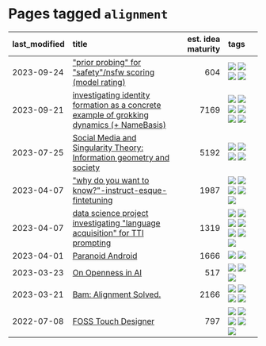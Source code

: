 # Pages tagged `alignment`

|last_modified|title|est. idea maturity|tags
|:---|:---|---:|:---|
|2023-09-24|["prior probing" for "safety"/nsfw scoring (model rating)](../prior_probing.md)|604|[![](https://img.shields.io/badge/tag-alignment-fe4dc)](../tags/alignment.md) [![](https://img.shields.io/badge/tag-experimental-c4fb38)](../tags/experimental.md) [![](https://img.shields.io/badge/tag-mechanistic_interpretability-99b5f2)](../tags/mechanistic_interpretability.md) [![](https://img.shields.io/badge/tag-wip-35d420)](../tags/wip.md)|
|2023-09-21|[investigating identity formation as a concrete example of grokking dynamics (+ NameBasis)](../identity_grokking_dynamics.md)|7169|[![](https://img.shields.io/badge/tag-alignment-fe4dc)](../tags/alignment.md) [![](https://img.shields.io/badge/tag-experimental-c4fb38)](../tags/experimental.md) [![](https://img.shields.io/badge/tag-interpretability-cc5ed7)](../tags/interpretability.md) [![](https://img.shields.io/badge/tag-publication-3f9741)](../tags/publication.md) [![](https://img.shields.io/badge/tag-safety-dd597e)](../tags/safety.md) [![](https://img.shields.io/badge/tag-wip-35d420)](../tags/wip.md)|
|2023-07-25|[Social Media and Singularity Theory: Information geometry and society](../social_singularities.md)|5192|[![](https://img.shields.io/badge/tag-alignment-fe4dc)](../tags/alignment.md) [![](https://img.shields.io/badge/tag-information_geometry-d5ffe)](../tags/information_geometry.md) [![](https://img.shields.io/badge/tag-philosophy-a68128)](../tags/philosophy.md) [![](https://img.shields.io/badge/tag-publication-3f9741)](../tags/publication.md)|
|2023-04-07|["why do you want to know?"-instruct-esque-fintetuning](../whydoyouwantoknow.md)|1987|[![](https://img.shields.io/badge/tag-aiethics-d3fceb)](../tags/aiethics.md) [![](https://img.shields.io/badge/tag-alignment-fe4dc)](../tags/alignment.md) [![](https://img.shields.io/badge/tag-dialogue-e13c2b)](../tags/dialogue.md) [![](https://img.shields.io/badge/tag-models-deeba9)](../tags/models.md) [![](https://img.shields.io/badge/tag-wip-35d420)](../tags/wip.md)|
|2023-04-07|[data science project investigating "language acquisition" for TTI prompting](../tti_language_aqcuisition.md)|1319|[![](https://img.shields.io/badge/tag-alignment-fe4dc)](../tags/alignment.md) [![](https://img.shields.io/badge/tag-dataset-e839f4)](../tags/dataset.md) [![](https://img.shields.io/badge/tag-experimental-c4fb38)](../tags/experimental.md) [![](https://img.shields.io/badge/tag-prompting-b08442)](../tags/prompting.md) [![](https://img.shields.io/badge/tag-publication-3f9741)](../tags/publication.md) [![](https://img.shields.io/badge/tag-publicgood-76bb24)](../tags/publicgood.md) [![](https://img.shields.io/badge/tag-stability-96bcc)](../tags/stability.md)|
|2023-04-01|[Paranoid Android](../paranoid-android.md)|1666|[![](https://img.shields.io/badge/tag-alignment-fe4dc)](../tags/alignment.md) [![](https://img.shields.io/badge/tag-experimental-c4fb38)](../tags/experimental.md)|
|2023-03-23|[On Openness in AI](../on_openness_in_ai.md)|517|[![](https://img.shields.io/badge/tag-alignment-fe4dc)](../tags/alignment.md) [![](https://img.shields.io/badge/tag-publication-3f9741)](../tags/publication.md) [![](https://img.shields.io/badge/tag-publicgood-76bb24)](../tags/publicgood.md)|
|2023-03-21|[Bam: Alignment Solved.](../ezmode_alignment.md)|2166|[![](https://img.shields.io/badge/tag-alignment-fe4dc)](../tags/alignment.md) [![](https://img.shields.io/badge/tag-dataset-e839f4)](../tags/dataset.md) [![](https://img.shields.io/badge/tag-experimental-c4fb38)](../tags/experimental.md) [![](https://img.shields.io/badge/tag-meta-e168be)](../tags/meta.md)|
|2022-07-08|[FOSS Touch Designer](../FOSS_touch_designer.md)|797|[![](https://img.shields.io/badge/tag-alignment-fe4dc)](../tags/alignment.md) [![](https://img.shields.io/badge/tag-animation-82d6e)](../tags/animation.md) [![](https://img.shields.io/badge/tag-publicgood-76bb24)](../tags/publicgood.md) [![](https://img.shields.io/badge/tag-tooling-dad82b)](../tags/tooling.md) [![](https://img.shields.io/badge/tag-wip-35d420)](../tags/wip.md)|